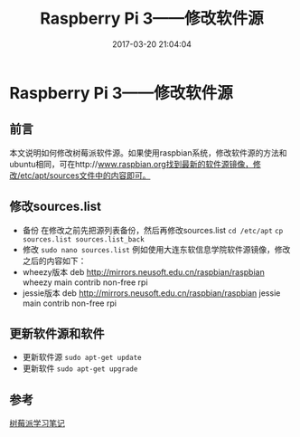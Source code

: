 ﻿---
title: Raspberry Pi 3——修改软件源
date: 2017-03-20 21:04:04
tags:
- Raspberry
- Linux
- Raspbian
categories: 
- Learn
- Raspberry

---
# Raspberry Pi 3——修改软件源

## 前言
本文说明如何修改树莓派软件源。如果使用raspbian系统，修改软件源的方法和ubuntu相同，可在http://www.raspbian.org找到最新的软件源镜像，修改/etc/apt/sources文件中的内容即可。

## 修改sources.list
* 备份
在修改之前先把源列表备份，然后再修改sources.list
`cd /etc/apt`
`cp sources.list sources.list_back`
* 修改
`sudo nano sources.list`
例如使用大连东软信息学院软件源镜像，修改之后的内容如下：
* wheezy版本
deb http://mirrors.neusoft.edu.cn/raspbian/raspbian wheezy main contrib non-free rpi 
* jessie版本
deb http://mirrors.neusoft.edu.cn/raspbian/raspbian jessie main contrib non-free rpi

    
## 更新软件源和软件
* 更新软件源
`sudo apt-get update`
* 更新软件
`sudo apt-get upgrade`

## 参考
[树莓派学习笔记](http://blog.csdn.net/xukai871105/article/details/23115627)


